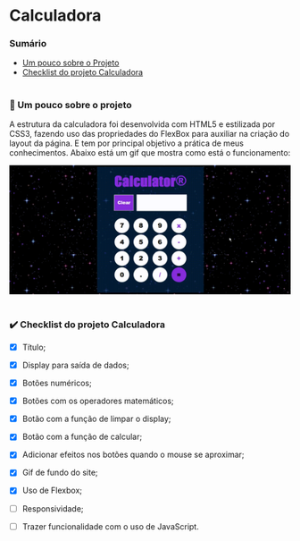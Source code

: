 # **Calculadora**
### Sumário

* <a href="https://github.com/stpn-lopes/Calculadora/README.md#um-pouco-sobre-o-projeto">Um pouco sobre o Projeto</a>
* <a href="https://github.com/stpn-lopes/Calculadora/README.md#-checklist-do-projeto-calculadora-">Checklist do projeto Calculadora</a>

#

<h3> 📑 Um pouco sobre o projeto</h3>

<p> A estrutura da calculadora foi desenvolvida com HTML5 e estilizada por CSS3, fazendo uso das propriedades do FlexBox para auxiliar na criação do layout da página. E tem por principal objetivo a prática de meus conhecimentos. Abaixo está um gif que mostra como está o funcionamento: </p>

<img src="/img/example.gif" alt="example da interface da calculadora">

# 

<h3> ✔️ Checklist do projeto Calculadora </h3>

- [x] Título;
- [x] Display para saída de dados;
- [x] Botões numéricos;
- [x] Botões com os operadores matemáticos;
- [x] Botão com a função de limpar o display;
- [x] Botão com a função de calcular;
- [x] Adicionar efeitos nos botões quando o mouse se aproximar;
- [x] Gif de fundo do site;
- [x] Uso de Flexbox;
- [ ] Responsividade;
- [ ] Trazer funcionalidade com o uso de JavaScript.



